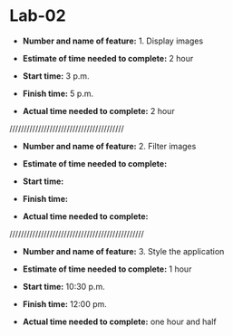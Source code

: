 # Lab-02

- **Number and name of feature:** 1. Display images
- **Estimate of time needed to complete:**  2 hour

- **Start time:** 3 p.m.
- **Finish time:** 5 p.m.
- **Actual time needed to complete:**  2 hour 

////////////////////////////////////////

- **Number and name of feature:** 2. Filter images
- **Estimate of time needed to complete:** 

- **Start time:** 
- **Finish time:** 
- **Actual time needed to complete:**   

///////////////////////////////////////////////
- **Number and name of feature:** 3. Style the application
- **Estimate of time needed to complete:**  1 hour

- **Start time:** 10:30 p.m.
- **Finish time:** 12:00 pm.
- **Actual time needed to complete:**  one hour and half 